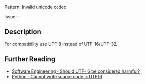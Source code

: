 Pattern: Invalid unicode codec

Issue: -

## Description

For compatibility use UTF-8 instead of UTF-16/UTF-32.

## Further Reading

* [Software Engineering - Should UTF-16 be considered harmful?](https://bugs.python.org/issue1503789)
* [Python - Cannot write source code in UTF16](https://softwareengineering.stackexchange.com/questions/102205/should-utf-16-be-considered-harmful)